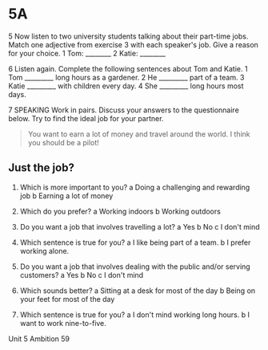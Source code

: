 # 5A

5 Now listen to two university students talking about their part-time jobs. Match one adjective from exercise 3 with each speaker's job. Give a reason for your choice.
1 Tom: ________
2 Katie: ________

6 Listen again. Complete the following sentences about Tom and Katie.
1 Tom _________ long hours as a gardener.
2 He _________ part of a team.
3 Katie _________ with children every day.
4 She _________ long hours most days.

7 SPEAKING Work in pairs. Discuss your answers to the questionnaire below. Try to find the ideal job for your partner.

> You want to earn a lot of money and travel around the world. I think you should be a pilot!

## Just the job?

1. Which is more important to you?
   a Doing a challenging and rewarding job
   b Earning a lot of money

2. Which do you prefer?
   a Working indoors
   b Working outdoors

3. Do you want a job that involves travelling a lot?
   a Yes
   b No
   c I don't mind

4. Which sentence is true for you?
   a I like being part of a team.
   b I prefer working alone.

5. Do you want a job that involves dealing with the public and/or serving customers?
   a Yes
   b No
   c I don't mind

6. Which sounds better?
   a Sitting at a desk for most of the day
   b Being on your feet for most of the day

7. Which sentence is true for you?
   a I don't mind working long hours.
   b I want to work nine-to-five.

Unit 5 Ambition 59